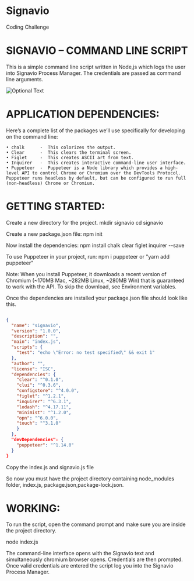 # Signavio
Coding Challenge

# SIGNAVIO – COMMAND LINE SCRIPT

This is a simple command line script written in Node,js which logs the user into Signavio Process Manager. The credentials are passed as command line arguments.

![Optional Text](../master/Signavio.png)


# APPLICATION DEPENDENCIES:

Here’s a complete list of the packages we’ll use specifically for developing on the command line:

    • chalk	     -	This colorizes the output.
    • Clear   	 -	This clears the terminal screen.
    • Figlet	 -	This creates ASCII art from text.
    • Inquirer   -	This creates interactive command-line user interface.
    • Puppeteer  -	Puppeteer is a Node library which provides a high-level API to control Chrome or Chromium over the DevTools Protocol. Puppeteer runs headless by default, but can be configured to run full (non-headless) Chrome or Chromium.


# GETTING STARTED:

Create a new directory for the project.
mkdir signavio
cd signavio

Create a new package.json file:
npm init

Now install the dependencies:
npm install chalk clear figlet inquirer  --save

To use Puppeteer in your project, run:
npm i puppeteer
 or "yarn add puppeteer"

Note: When you install Puppeteer, it downloads a recent version of Chromium (~170MB Mac, ~282MB Linux, ~280MB Win) that is guaranteed to work with the API. To skip the download, see Environment variables.

Once the dependencies are installed your package.json file should look like this.
```json

{
  "name": "signavio", 
  "version": "1.0.0",
  "description": "",
  "main": "index.js",
  "scripts": {
    "test": "echo \"Error: no test specified\" && exit 1"
  },
  "author": "",
  "license": "ISC",
  "dependencies": {
    "clear": "^0.1.0",
    "clui": "^0.3.6",
    "configstore": "^4.0.0",
    "figlet": "^1.2.1",
    "inquirer": "^6.3.1",
    "lodash": "^4.17.11",
    "minimist": "^1.2.0",
    "opn": "^6.0.0",
    "touch": "^3.1.0"
    }
  },
  "devDependencies": {
    "puppeteer": "^1.14.0"
  }
}

```

Copy the index.js and signavio.js file

So now you must have the project directory containing node_modules folder, index.js, package.json,package-lock.json.


# WORKING: 

To run the script, open the command prompt and make sure you are inside the project directory.

node index.js

The command-line interface opens with the Signavio text and simultaneously chromium browser opens. Credentials are then prompted. Once valid credentials are entered the script log you into the Signavio Process Manager.







